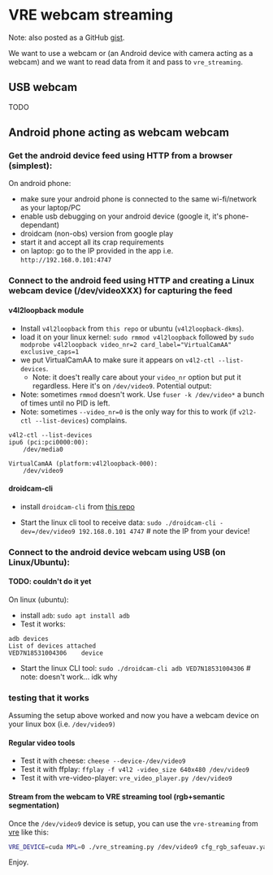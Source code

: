 # VRE webcam streaming

Note: also posted as a GitHub [gist](https://gist.github.com/Meehai/ab22a452ece0cd70d2c0da683d7e0122).

We want to use a webcam or (an Android device with camera acting as a webcam) and we want to read data from it and pass to `vre_streaming`.

## USB webcam

TODO

## Android phone acting as webcam webcam

### Get the android device feed using HTTP from a browser (simplest):

On android phone:
- make sure your android phone is connected to the same wi-fi/network as your laptop/PC
- enable usb debugging on your android device (google it, it's phone-dependant)
- droidcam (non-obs) version from google play
- start it and accept all its crap requirements
- on laptop: go to the IP provided in the app i.e. `http://192.168.0.101:4747`

### Connect to the android feed using HTTP and creating a Linux webcam device (/dev/videoXXX) for capturing the feed

#### v4l2loopback module
- Install `v4l2loopback` from `this repo` or ubuntu (`v4l2loopback-dkms`).
- load it on your linux kernel: `sudo rmmod v4l2loopback` followed by `sudo modprobe v4l2loopback video_nr=2 card_label="VirtualCamAA" exclusive_caps=1`
- we put VirtualCamAA to make sure it appears on `v4l2-ctl --list-devices`.
    - Note: it does't really care about your `video_nr` option but put it regardless. Here it's on `/dev/video9`. Potential output:
- Note: sometimes `rmmod` doesn't work. Use `fuser -k /dev/video*` a bunch of times until no PID is left.
- Note: sometimes `--video_nr=0` is the only way for this to work (if `v2l2-ctl --list-devices`) complains.

```
v4l2-ctl --list-devices
ipu6 (pci:pci0000:00):
	/dev/media0

VirtualCamAA (platform:v4l2loopback-000):
	/dev/video9
```

#### droidcam-cli
- install `droidcam-cli` from [this repo](https://github.com/dev47apps/droidcam-linux-client)

- Start the linux cli tool to receive data: `sudo ./droidcam-cli -dev=/dev/video9 192.168.0.101 4747` # note the IP from your device!

### Connect to the android device webcam using USB (on Linux/Ubuntu):
#### **TODO: couldn't do it yet**

On linux (ubuntu):
- install `adb`: `sudo apt install adb`
- Test it works:
```
adb devices
List of devices attached
VED7N18531004306	device
```
- Start the linux CLI tool: `sudo ./droidcam-cli adb VED7N18531004306` # note: doesn't work... idk why

### testing that it works
Assuming the setup above worked and now you have a webcam device on your linux box (i.e. `/dev/video9)`

#### Regular video tools
- Test it with cheese: `cheese --device-/dev/video9`
- Test it with ffplay: `ffplay -f v4l2 -video_size 640x480 /dev/video9`
- Test it with vre-video-player: `vre_video_player.py /dev/video9`

#### Stream from the webcam to VRE streaming tool (rgb+semantic segmentation)

Once the `/dev/video9` device is setup, you can use the `vre-streaming` from [vre](https://github.com/Meehai/video-representations-extractor/tree/master/examples/vre_streaming) like this:

```bash
VRE_DEVICE=cuda MPL=0 ./vre_streaming.py /dev/video9 cfg_rgb_safeuav.yaml | ffplay -f rawvideo -pixel_format rgb24 -video_size 1280x360 -framerate 30 -i -
```

Enjoy.
